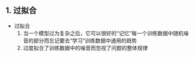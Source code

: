 

## 1. 过拟合

* 过拟合
    1. 当一个模型过为复杂之后，它可以很好的“记忆”每一个训练数据中随机噪音的部分而忘记要去“学习”训练数据中通用的趋势
    2. 过度拟合了训练数据中的噪音而忽视了问题的整体规律
